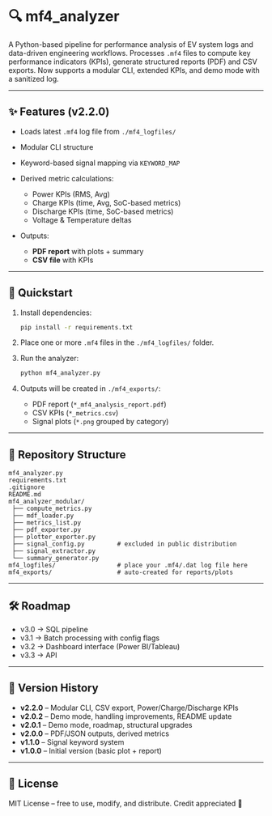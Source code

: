 # 🔍 mf4\_analyzer

A Python-based pipeline for performance analysis of EV system logs and data-driven engineering workflows.
Processes `.mf4` files to compute key performance indicators (KPIs), generate structured reports (PDF) and CSV exports.
Now supports a modular CLI, extended KPIs, and demo mode with a sanitized log.

---

## ✨ Features (v2.2.0)

* Loads latest `.mf4` log file from `./mf4_logfiles/`
* Modular CLI structure
* Keyword-based signal mapping via `KEYWORD_MAP`
* Derived metric calculations:

  * Power KPIs (RMS, Avg)
  * Charge KPIs (time, Avg, SoC-based metrics)
  * Discharge KPIs (time, SoC-based metrics)
  * Voltage & Temperature deltas
* Outputs:

  * **PDF report** with plots + summary
  * **CSV file** with KPIs

---

## 🚀 Quickstart

1. Install dependencies:

   ```bash
   pip install -r requirements.txt
   ```

2. Place one or more `.mf4` files in the `./mf4_logfiles/` folder.

3. Run the analyzer:

   ```bash
   python mf4_analyzer.py
   ```

4. Outputs will be created in `./mf4_exports/`:

   * PDF report (`*_mf4_analysis_report.pdf`)
   * CSV KPIs (`*_metrics.csv`)
   * Signal plots (`*.png` grouped by category)

---

## 📁 Repository Structure

```plaintext
mf4_analyzer.py
requirements.txt
.gitignore
README.md
mf4_analyzer_modular/
 ├── compute_metrics.py
 ├── mdf_loader.py
 ├── metrics_list.py
 ├── pdf_exporter.py
 ├── plotter_exporter.py
 ├── signal_config.py         # excluded in public distribution
 ├── signal_extractor.py
 └── summary_generator.py
mf4_logfiles/                 # place your .mf4/.dat log file here
mf4_exports/                  # auto-created for reports/plots
```

---

## 🛠️ Roadmap

* v3.0 → SQL pipeline
* v3.1 → Batch processing with config flags
* v3.2 → Dashboard interface (Power BI/Tableau)
* v3.3 → API

---

## 📘 Version History

* **v2.2.0** – Modular CLI, CSV export, Power/Charge/Discharge KPIs
* **v2.0.2** – Demo mode, handling improvements, README update
* **v2.0.1** – Demo mode, roadmap, structural upgrades
* **v2.0.0** – PDF/JSON outputs, derived metrics
* **v1.1.0** – Signal keyword system
* **v1.0.0** – Initial version (basic plot + report)

---

## 📜 License

MIT License – free to use, modify, and distribute. Credit appreciated 🙌
